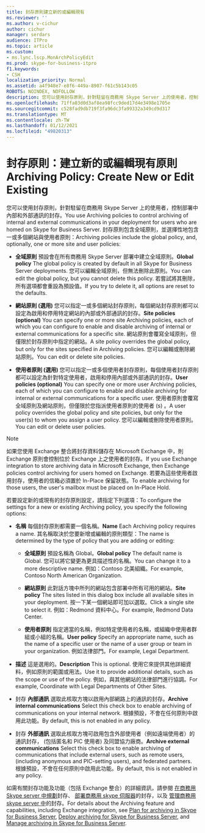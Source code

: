 ```yaml
---
title: 封存原則建立新的或編輯現有
ms.reviewer: ''
ms.author: v-cichur
author: cichur
manager: serdars
audience: ITPro
ms.topic: article
ms.custom:
- ms.lync.lscp.MonArchPolicyEdit
ms.prod: skype-for-business-itpro
f1.keywords:
- CSH
localization_priority: Normal
ms.assetid: a4f948e7-e8f6-449a-8907-f61c5b143c05
ROBOTS: NOINDEX, NOFOLLOW
description: 您可以使用封存原則，針對駐留在商務用 Skype Server 上的使用者，控制部署中內部和外部通訊的封存。 封存原則包含全域原則，並選擇性地包含一或多個網站與使用者原則：
ms.openlocfilehash: 71ffa03d0d3af8ea98fcc9ded17d4e3498e1705e
ms.sourcegitcommit: c528fad9db719f3fa96dc3fa99332a349cd9d317
ms.translationtype: MT
ms.contentlocale: zh-TW
ms.lasthandoff: 01/12/2021
ms.locfileid: "49820313"
---
```

# <a name="archiving-policy-create-new-or-edit-existing"></a><span data-ttu-id="49a99-104">封存原則：建立新的或編輯現有原則</span><span class="sxs-lookup"><span data-stu-id="49a99-104">Archiving Policy: Create New or Edit Existing</span></span>
 
<span data-ttu-id="49a99-105">您可以使用封存原則，針對駐留在商務用 Skype Server 上的使用者，控制部署中內部和外部通訊的封存。</span><span class="sxs-lookup"><span data-stu-id="49a99-105">You use Archiving policies to control archiving of internal and external communications in your deployment for users who are homed on Skype for Business Server.</span></span> <span data-ttu-id="49a99-106">封存原則包含全域原則，並選擇性地包含一或多個網站與使用者原則：</span><span class="sxs-lookup"><span data-stu-id="49a99-106">Archiving policies include the global policy, and, optionally, one or more site and user policies:</span></span>
  
- <span data-ttu-id="49a99-107">**全域原則** 預設會在所有商務用 Skype Server 部署中建立全域原則。</span><span class="sxs-lookup"><span data-stu-id="49a99-107">**Global policy** The global policy is created by default in all Skype for Business Server deployments.</span></span> <span data-ttu-id="49a99-108">您可以編輯全域原則，但無法刪除此原則。</span><span class="sxs-lookup"><span data-stu-id="49a99-108">You can edit the global policy, but you cannot delete this policy.</span></span> <span data-ttu-id="49a99-109">若嘗試將其刪除，所有選項都會重設為預設值。</span><span class="sxs-lookup"><span data-stu-id="49a99-109">If you try to delete it, all options are reset to the defaults.</span></span>
    
- <span data-ttu-id="49a99-110">**網站原則 (選用)** 您可以指定一或多個網站封存原則，每個網站封存原則都可以設定為啟用和停用特定網站的內部或外部通訊的封存。</span><span class="sxs-lookup"><span data-stu-id="49a99-110">**Site policies (optional)** You can specify one or more site Archiving policies, each of which you can configure to enable and disable archiving of internal or external communications for a specific site.</span></span> <span data-ttu-id="49a99-111">網站原則會覆寫全域原則，但僅限於封存原則中指定的網站。</span><span class="sxs-lookup"><span data-stu-id="49a99-111">A site policy overrides the global policy, but only for the sites specified in Archiving policies.</span></span> <span data-ttu-id="49a99-112">您可以編輯或刪除網站原則。</span><span class="sxs-lookup"><span data-stu-id="49a99-112">You can edit or delete site policies.</span></span>
    
- <span data-ttu-id="49a99-113">**使用者原則 (選用)** 您可以指定一或多個使用者封存原則，每個使用者封存原則都可以設定為針對特定使用者，啟用和停用內部或外部通訊的封存。</span><span class="sxs-lookup"><span data-stu-id="49a99-113">**User policies (optional)** You can specify one or more user Archiving policies, each of which you can configure to enable and disable archiving for internal or external communications for a specific user.</span></span> <span data-ttu-id="49a99-114">使用者原則會覆寫全域原則及網站原則，但僅限於您指派使用者原則的使用者 (s) 。</span><span class="sxs-lookup"><span data-stu-id="49a99-114">A user policy overrides the global policy and site policies, but only for the user(s) to whom you assign a user policy.</span></span> <span data-ttu-id="49a99-115">您可以編輯或刪除使用者原則。</span><span class="sxs-lookup"><span data-stu-id="49a99-115">You can edit or delete user policies.</span></span>
    
> [!NOTE]
> <span data-ttu-id="49a99-116">如果您使用 Exchange 整合將封存資料儲存在 Microsoft Exchange 中，則 Exchange 原則會控制位於 Exchange 上之使用者的封存。</span><span class="sxs-lookup"><span data-stu-id="49a99-116">If you use Exchange integration to store archiving data in Microsoft Exchange, then Exchange policies control archiving for users homed on Exchange.</span></span> <span data-ttu-id="49a99-117">若要為這些使用者啟用封存，使用者的信箱必須置於 In-Place 保留狀態。</span><span class="sxs-lookup"><span data-stu-id="49a99-117">To enable archiving for those users, the user's mailbox must be placed on In-Place Hold.</span></span> 
  
<span data-ttu-id="49a99-118">若要設定新的或現有的封存原則設定，請指定下列選項：</span><span class="sxs-lookup"><span data-stu-id="49a99-118">To configure the settings for a new or existing Archiving policy, you specify the following options:</span></span>
- <span data-ttu-id="49a99-119">**名稱** 每個封存原則都需要一個名稱。</span><span class="sxs-lookup"><span data-stu-id="49a99-119">**Name** Each Archiving policy requires a name.</span></span> <span data-ttu-id="49a99-120">其名稱取決於您要新增或編輯的原則類型：</span><span class="sxs-lookup"><span data-stu-id="49a99-120">The name is determined by the type of policy that you are adding or editing:</span></span>
    
  - <span data-ttu-id="49a99-121">**全域原則** 預設名稱為 Global。</span><span class="sxs-lookup"><span data-stu-id="49a99-121">**Global policy** The default name is Global.</span></span> <span data-ttu-id="49a99-122">您可以將它變更為更具描述性的名稱。</span><span class="sxs-lookup"><span data-stu-id="49a99-122">You can change it to a more descriptive name.</span></span> <span data-ttu-id="49a99-123">例如：Contoso 北美組織。</span><span class="sxs-lookup"><span data-stu-id="49a99-123">For example, Contoso North American Organization.</span></span>
    
  - <span data-ttu-id="49a99-124">**網站原則** 此對話方塊中所列的網站包含部署中所有可用的網站。</span><span class="sxs-lookup"><span data-stu-id="49a99-124">**Site policy** The sites listed in this dialog box include all available sites in your deployment.</span></span> <span data-ttu-id="49a99-125">按一下某一個網站即可加以選取。</span><span class="sxs-lookup"><span data-stu-id="49a99-125">Click a single site to select it.</span></span> <span data-ttu-id="49a99-126">例如：Redmond 資料中心。</span><span class="sxs-lookup"><span data-stu-id="49a99-126">For example, Redmond Data Center.</span></span>
    
  - <span data-ttu-id="49a99-127">**使用者原則** 指定適當的名稱，例如特定使用者的名稱，或組織中使用者群組或小組的名稱。</span><span class="sxs-lookup"><span data-stu-id="49a99-127">**User policy** Specify an appropriate name, such as the name of a specific user or the name of a user group or team in your organization.</span></span> <span data-ttu-id="49a99-128">例如法律部門。</span><span class="sxs-lookup"><span data-stu-id="49a99-128">For example, Legal Department.</span></span>
    
- <span data-ttu-id="49a99-129">**描述** 這是選用的。</span><span class="sxs-lookup"><span data-stu-id="49a99-129">**Description** This is optional.</span></span> <span data-ttu-id="49a99-130">使用它來提供其他詳細資料，例如原則的範圍或用法。</span><span class="sxs-lookup"><span data-stu-id="49a99-130">Use it to provide additional details, such as the scope or use of the policy.</span></span> <span data-ttu-id="49a99-131">例如，與其他網站的法律部門進行協調。</span><span class="sxs-lookup"><span data-stu-id="49a99-131">For example, Coordinate with Legal Departments of Other Sites.</span></span>
    
- <span data-ttu-id="49a99-132">封存 **內部通訊** 選取此核取方塊以啟用內部網路上的通訊的封存。</span><span class="sxs-lookup"><span data-stu-id="49a99-132">**Archive internal communications** Select this check box to enable archiving of communications on your internal network.</span></span> <span data-ttu-id="49a99-133">根據預設，不會在任何原則中啟用此功能。</span><span class="sxs-lookup"><span data-stu-id="49a99-133">By default, this is not enabled in any policy.</span></span>
    
- <span data-ttu-id="49a99-134">封存 **外部通訊** 選取此核取方塊可啟用包含外部使用者（例如遠端使用者）的通訊封存， (包括匿名和 PIC 使用者) 及同盟協力廠商。</span><span class="sxs-lookup"><span data-stu-id="49a99-134">**Archive external communications** Select this check box to enable archiving of communications that include external users, such as remote users, (including anonymous and PIC-setting users), and federated partners.</span></span> <span data-ttu-id="49a99-135">根據預設，不會在任何原則中啟用此功能。</span><span class="sxs-lookup"><span data-stu-id="49a99-135">By default, this is not enabled in any policy.</span></span>
    
<span data-ttu-id="49a99-136">如需有關封存功能及功能（包括 Exchange 整合）的詳細資訊，請參閱 [在商務用 Skype server 中規劃](../../../plan-your-deployment/archiving/archiving.md)封存、 [部署商務用 skype 伺服器](../../../deploy/deploy-archiving/deploy-archiving.md)的封存，以及 [管理商務用 skype server 中](../../../manage/archiving/archiving.md)的封存。</span><span class="sxs-lookup"><span data-stu-id="49a99-136">For details about the Archiving feature and capabilities, including Exchange integration, see [Plan for archiving in Skype for Business Server](../../../plan-your-deployment/archiving/archiving.md), [Deploy archiving for Skype for Business Server](../../../deploy/deploy-archiving/deploy-archiving.md), and [Manage archiving in Skype for Business Server](../../../manage/archiving/archiving.md).</span></span>

